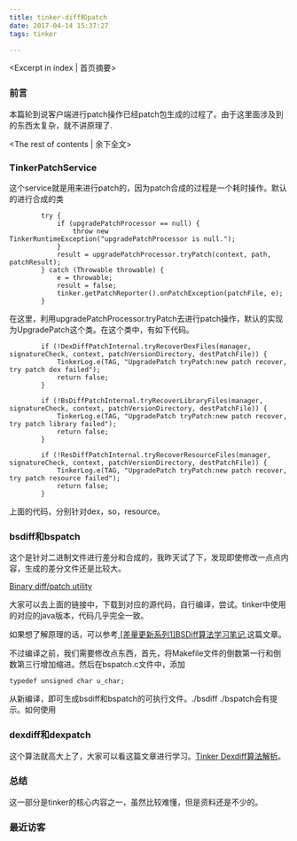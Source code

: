 ```yaml
---
title: tinker-diff和patch
date: 2017-04-14 15:37:27
tags: tinker

---
```

<Excerpt in index | 首页摘要>
### 前言

本篇轮到说客户端进行patch操作已经patch包生成的过程了。由于这里面涉及到的东西太复杂，就不讲原理了.

<!-- more -->
<The rest of contents | 余下全文>


### TinkerPatchService

这个service就是用来进行patch的，因为patch合成的过程是一个耗时操作。默认的进行合成的类

```
        try {
            if (upgradePatchProcessor == null) {
                throw new TinkerRuntimeException("upgradePatchProcessor is null.");
            }
            result = upgradePatchProcessor.tryPatch(context, path, patchResult);
        } catch (Throwable throwable) {
            e = throwable;
            result = false;
            tinker.getPatchReporter().onPatchException(patchFile, e);
        }
```

在这里，利用upgradePatchProcessor.tryPatch去进行patch操作，默认的实现为UpgradePatch这个类。在这个类中，有如下代码。

```
        if (!DexDiffPatchInternal.tryRecoverDexFiles(manager, signatureCheck, context, patchVersionDirectory, destPatchFile)) {
            TinkerLog.e(TAG, "UpgradePatch tryPatch:new patch recover, try patch dex failed");
            return false;
        }

        if (!BsDiffPatchInternal.tryRecoverLibraryFiles(manager, signatureCheck, context, patchVersionDirectory, destPatchFile)) {
            TinkerLog.e(TAG, "UpgradePatch tryPatch:new patch recover, try patch library failed");
            return false;
        }

        if (!ResDiffPatchInternal.tryRecoverResourceFiles(manager, signatureCheck, context, patchVersionDirectory, destPatchFile)) {
            TinkerLog.e(TAG, "UpgradePatch tryPatch:new patch recover, try patch resource failed");
            return false;
        }
```

上面的代码，分别针对dex，so，resource。

### bsdiff和bspatch

这个是针对二进制文件进行差分和合成的，我昨天试了下，发现即使修改一点点内容，生成的差分文件还是比较大。

[Binary diff/patch utility](http://www.daemonology.net/bsdiff/)

大家可以去上面的链接中，下载到对应的源代码，自行编译，尝试。tinker中使用的对应的java版本，代码几乎完全一致。

如果想了解原理的话，可以参考[ [差量更新系列1]BSDiff算法学习笔记](http://blog.csdn.net/add_ada/article/details/51232889),这篇文章。

不过编译之前，我们需要修改点东西，首先，将Makefile文件的倒数第一行和倒数第三行增加缩进。然后在bspatch.c文件中，添加

```
typedef unsigned char u_char;
```

从新编译，即可生成bsdiff和bspatch的可执行文件。./bsdiff ./bspatch会有提示。如何使用

### dexdiff和dexpatch

这个算法就高大上了，大家可以看这篇文章进行学习。[Tinker Dexdiff算法解析](https://www.zybuluo.com/dodola/note/554061)。


### 总结

这一部分是tinker的核心内容之一，虽然比较难懂，但是资料还是不少的。
### 最近访客
<ul class="ds-recent-visitors" data-num-items="46" data-avatar-size="40"></ul>